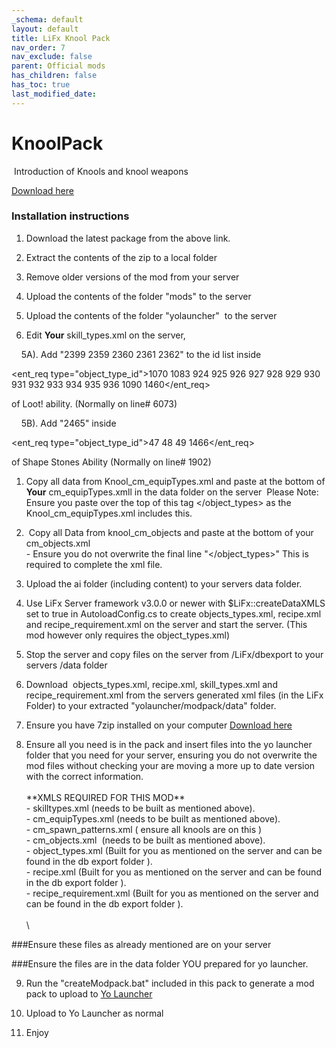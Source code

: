 ```yaml
---
_schema: default
layout: default
title: LiFx Knool Pack
nav_order: 7
nav_exclude: false
parent: Official mods
has_children: false
has_toc: true
last_modified_date:
---
```

# KnoolPack

&nbsp;Introduction of Knools and knool weapons&nbsp;

[Download here](https://github.com/LiF-x/Knool-Pack/releases/latest)

### Installation instructions&nbsp;

1. Download the latest package from the above link.

2. Extract the contents of the zip to a local folder

3. Remove older versions of the mod from your server

4. Upload the contents of the folder "mods" to the server

5. Upload the contents of the folder "yolauncher" &nbsp;to the server&nbsp;

6. Edit **Your** skill\_types.xml on the server,

&nbsp; &nbsp; 5A). Add "2399 2359 2360 2361 2362" to the id list inside

<ent_req type="object_type_id">1070 1083 924 925 926 927 928 929 930 931 932 933 934 935 936 1090 1460</ent_req>

of Loot! ability. (Normally on line# 6073)

&nbsp; &nbsp; 5B). Add "2465" inside

<ent_req type="object_type_id">47 48 49 1466</ent_req>

of Shape Stones Ability (Normally on line# 1902)

1. Copy all data from Knool\_cm\_equipTypes.xml and paste at the bottom of **Your** cm\_equipTypes.xmll in the data folder on the server&nbsp; Please Note: Ensure you paste over the top of this tag &lt;/object\_types&gt; as the Knool\_cm\_equipTypes.xml includes this.

2. &nbsp;Copy all Data from knool\_cm\_objects and paste at the bottom of your cm\_objects.xml<br>\- Ensure you do not overwrite the final line "&lt;/object\_types&gt;" This is required to complete the xml file.

3. Upload the ai folder (including content) to your servers data folder.

4. Use LiFx Server framework v3.0.0 or newer with $LiFx::createDataXMLS set to true in AutoloadConfig.cs to create objects\_types.xml, recipe.xml and recipe\_requirement.xml on the server and start the server. (This mod however only requires the object\_types.xml)

5. Stop the server and copy files on the server from /LiFx/dbexport to your servers /data folder

6. Download &nbsp;objects\_types.xml, recipe.xml, skill\_types.xml and recipe\_requirement.xml from the servers generated xml files (in the LiFx Folder) to your extracted "yolauncher/modpack/data" folder.

7. Ensure you have 7zip installed on your computer [Download here](https://7zip.dev/en/download/)

8. Ensure all you need is in the pack and insert files into the yo launcher folder that you need for your server, ensuring you do not overwrite the mod files without checking your are moving a more up to date version with the correct information.<br><br>\*\*XMLS REQUIRED FOR THIS MOD\*\*<br>\- skilltypes.xml (needs to be built as mentioned above).<br>\- cm\_equipTypes.xml (needs to be built as mentioned above).<br>\- cm\_spawn\_patterns.xml ( ensure all knools are on this )<br>\- cm\_objects.xml &nbsp;(needs to be built as mentioned above).<br>\- object\_types.xml (Built for you as mentioned on the server and can be found in the db export folder ).<br>\- recipe.xml (Built for you as mentioned on the server and can be found in the db export folder ).<br>\- recipe\_requirement.xml (Built for you as mentioned on the server and can be found in the db export folder ).​​​<br><br>\

###Ensure these files as already mentioned are on your server&nbsp;

###Ensure the files are in the data folder YOU prepared for yo launcher.&nbsp;

9. ​​Run the "createModpack.bat" included in this pack to generate a mod pack to upload to [Yo Launcher](https://www.yolauncher.app/)

10. Upload to Yo Launcher as normal&nbsp;

11. Enjoy